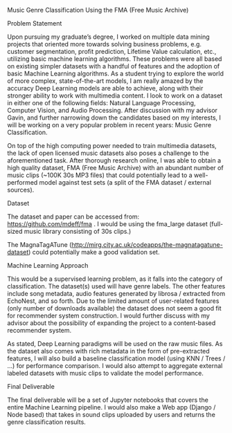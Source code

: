 Music Genre Classification Using the FMA (Free Music Archive)


Problem Statement

Upon pursuing my graduate’s degree, I worked on multiple data mining projects that oriented more towards solving business problems, e.g. customer segmentation, profit prediction, Lifetime Value calculation, etc., utilizing basic machine learning algorithms. These problems were all based on existing simpler datasets with a handful of features and the adoption of basic Machine Learning algorithms. As a student trying to explore the world of more complex, state-of-the-art models, I am really amazed by the accuracy Deep Learning models are able to achieve, along with their stronger ability to work with multimedia content. I look to work on a dataset in either one of the following fields: Natural Language Processing, Computer Vision, and Audio Processing. After discussion with my advisor Gavin, and further narrowing down the candidates based on my interests, I will be working on a very popular problem in recent years: Music Genre Classification.

On top of the high computing power needed to train multimedia datasets, the lack of open licensed music datasets also poses a challenge to the aforementioned task. After thorough research online, I was able to obtain a high quality dataset, FMA (Free Music Archive) with an abundant number of music clips (~100K 30s MP3 files) that could potentially lead to a well-performed model against test sets (a split of the FMA dataset / external sources).
	

Dataset

The dataset and paper can be accessed from: https://github.com/mdeff/fma . I would be using the fma_large dataset (full-sized music library consisting of 30s clips.)
	
The MagnaTagATune (http://mirg.city.ac.uk/codeapps/the-magnatagatune-dataset) could potentially make a good validation set.

Machine Learning Approach
	
This would be a supervised learning problem, as it falls into the category of classification. The dataset(s) used will have genre labels. The other features include song metadata, audio features generated by librosa / extracted from EchoNest, and so forth. Due to the limited amount of user-related features (only number of downloads available) the dataset does not seem a good fit for recommender system construction. I would further discuss with my advisor about the possibility of expanding the project to a content-based recommender system.

As stated, Deep Learning paradigms will be used on the raw music files. As the dataset also comes with rich metadata in the form of pre-extracted features, I will also build a baseline classification model (using KNN / Trees / ...) for performance comparison. I would also attempt to aggregate external labeled datasets with music clips to validate the model performance. 

Final Deliverable

The final deliverable will be a set of Jupyter notebooks that covers the entire Machine Learning pipeline. I would also make a Web app (Django / Node based) that takes in sound clips uploaded by users and returns the genre classification results.
